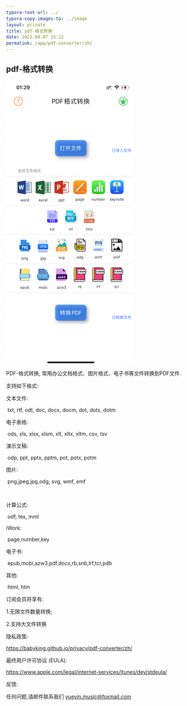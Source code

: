 ```yaml
---
typora-root-url: ../
typora-copy-images-to: ../image
layout: private
title: pdf-格式转换
date: 2022-04-07 15:12
permalink: /app/pdf-converter/zh/
---
```


## pdf-格式转换

![image-20230124020203313](/image/image-20230124020203313.png)

PDF-格式转换, 常用办公文档格式、图片格式、电子书等文件转换到PDF文件.

支持如下格式:

文本文件:

​        txt, rtf, odt, doc, docx, docm, dot, dotx, dotm

电子表格:

​        ods, xls, xlsx, xlsm, xlt, xltx, xltm, csv, tsv

演示文稿:

​        odp, ppt, pptx, pptm, pot, potx, potm 

图片:

​        png,jpeg,jpg,odg, svg, wmf, emf

​        

计算公式:

​        odf, tex, mml        

iWork:

​        page,number,key     

电子书:     

​        epub,mobi,azw3,pdf,docx,rb,snb,lrf,tcr,pdb

其他:        

​        html, htm

订阅会员将享有:

1.无限文件数量转换;

2.支持大文件转换





隐私政策:  

https://babyking.github.io/privacy/pdf-converter/zh/

最终用户许可协议 (EULA):

 https://www.apple.com/legal/internet-services/itunes/dev/stdeula/

反馈:

任何问题,请邮件联系我们  yueyin.music@foxmail.com



